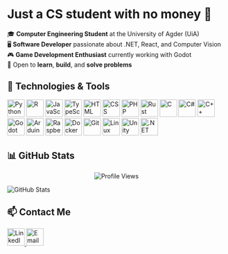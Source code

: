 # Just a CS student with no money 💸

🎓 **Computer Engineering Student** at the University of Agder (UiA)  
🖥️ **Software Developer** passionate about .NET, React, and Computer Vision  
🎮 **Game Development Enthusiast** currently working with Godot  
🚀 Open to **learn**, **build**, and **solve problems**  

## 🔧 Technologies & Tools  
<p align="left">
  <img src="https://cdn.jsdelivr.net/gh/devicons/devicon/icons/python/python-original.svg" height="40" alt="Python"/>
  <img src="https://cdn.jsdelivr.net/gh/devicons/devicon/icons/r/r-original.svg" height="40" alt="R"/>
  <img src="https://cdn.jsdelivr.net/gh/devicons/devicon/icons/javascript/javascript-original.svg" height="40" alt="JavaScript"/>
  <img src="https://cdn.jsdelivr.net/gh/devicons/devicon/icons/typescript/typescript-original.svg" height="40" alt="TypeScript"/>
  <img src="https://cdn.jsdelivr.net/gh/devicons/devicon/icons/html5/html5-original.svg" height="40" alt="HTML"/>
  <img src="https://cdn.jsdelivr.net/gh/devicons/devicon/icons/css3/css3-original.svg" height="40" alt="CSS"/>
  <img src="https://cdn.jsdelivr.net/gh/devicons/devicon/icons/php/php-original.svg" height="40" alt="PHP"/>
  <img src="https://cdn.jsdelivr.net/gh/devicons/devicon/icons/rust/rust-original.svg" height="40" alt="Rust"/>
  <img src="https://cdn.jsdelivr.net/gh/devicons/devicon/icons/c/c-original.svg" height="40" alt="C"/>
  <img src="https://cdn.jsdelivr.net/gh/devicons/devicon/icons/csharp/csharp-original.svg" height="40" alt="C#"/>
  <img src="https://cdn.jsdelivr.net/gh/devicons/devicon/icons/cplusplus/cplusplus-original.svg" height="40" alt="C++"/>
  <img src="https://cdn.jsdelivr.net/gh/devicons/devicon/icons/godot/godot-original.svg" height="40" alt="Godot"/>
  <img src="https://cdn.jsdelivr.net/gh/devicons/devicon/icons/arduino/arduino-original.svg" height="40" alt="Arduino"/>
  <img src="https://cdn.jsdelivr.net/gh/devicons/devicon/icons/raspberrypi/raspberrypi-original.svg" height="40" alt="Raspberry Pi"/>
  <img src="https://cdn.jsdelivr.net/gh/devicons/devicon/icons/docker/docker-original.svg" height="40" alt="Docker"/>
  <img src="https://cdn.jsdelivr.net/gh/devicons/devicon/icons/git/git-original.svg" height="40" alt="Git"/>
  <img src="https://cdn.jsdelivr.net/gh/devicons/devicon/icons/linux/linux-original.svg" height="40" alt="Linux"/>
  <img src="https://cdn.jsdelivr.net/gh/devicons/devicon/icons/unity/unity-original.svg" height="40" alt="Unity"/>
  <img src="https://cdn.jsdelivr.net/gh/devicons/devicon/icons/dot-net/dot-net-original.svg" height="40" alt=".NET"/>
</p>


## 📊 GitHub Stats  
<p align="center">
  <img src="https://komarev.com/ghpvc/?username=Limorinho&style=flat-square" alt="Profile Views"/>
</p>

<p align="left">
  <img src="https://github-readme-stats.vercel.app/api?username=Limorinho&show_icons=true&theme=radical" alt="GitHub Stats"/>
</p>
 
## 📫 Contact Me  
<p align="left">
  <a href="https://linkedin.com/in/Linor_ujkani">
    <img src="https://cdn.jsdelivr.net/gh/devicons/devicon/icons/linkedin/linkedin-original.svg" height="40" alt="LinkedIn"/>
  </a>
  <a href="mailto:ujkanilinor@gmail.com">
    <img src="https://cdn.jsdelivr.net/gh/devicons/devicon/icons/google/google-original.svg" height="40" alt="Email"/>
  </a>
</p>
